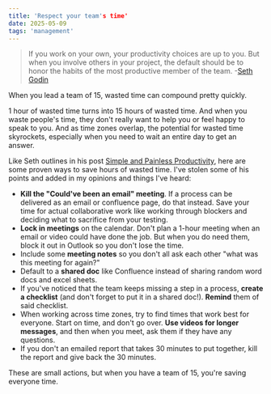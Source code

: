 ```yaml
---
title: 'Respect your team's time'
date: 2025-05-09
tags: 'management'
---
```


> If you work on your own, your productivity choices are up to you. But when you involve others in your project, the default should be to honor the habits of the most productive member of the team. -[Seth Godin](https://seths.blog/2025/04/simple-and-painless-productivity/)

When you lead a team of 15, wasted time can compound pretty quickly. 

1 hour of wasted time turns into 15 hours of wasted time. And when you waste people's time, they don't really want to help you or feel happy to speak to you. And as time zones overlap, the potential for wasted time skyrockets, especially when you need to wait an entire day to get an answer. 

Like Seth outlines in his post [Simple and Painless Productivity](https://seths.blog/2025/04/simple-and-painless-productivity/), here are some proven ways to save hours of wasted time. I've stolen some of his points and added in my opinions and things I've heard: 

-  **Kill the "Could've been an email" meeting**. If a process can be delivered as an email or confluence page, do that instead. Save your time for actual collaborative work like working through blockers and deciding what to sacrifice from your testing. 
- **Lock in meetings** on the calendar. Don't plan a 1-hour meeting when an email or video could have done the job. But when you do need them, block it out in Outlook so you don't lose the time.
- Include some **meeting notes** so you don't all ask each other "what was this meeting for again?"
- Default to a **shared doc** like Confluence instead of sharing random word docs and excel sheets. 
- If you've noticed that the team keeps missing a step in a process, **create a checklist** (and don't forget to put it in a shared doc!). **Remind** them of said checklist. 
- When working across time zones, try to find times that work best for everyone. Start on time, and don't go over. **Use videos for longer messages**, and then when you meet, ask them if they have any questions.
- If you don't an emailed report that takes 30 minutes to put together, kill the report and give back the 30 minutes. 

These are small actions, but when you have a team of 15, you're saving everyone time.
